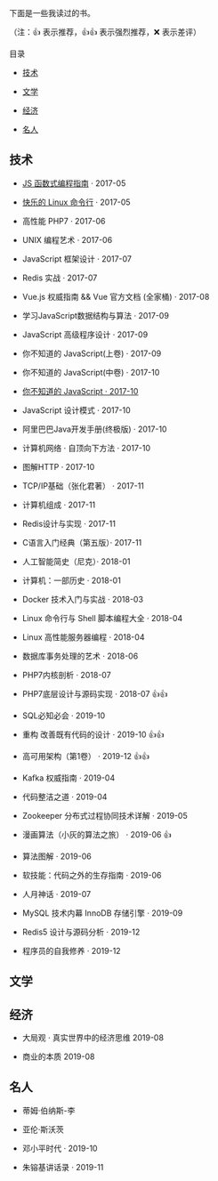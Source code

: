 下面是一些我读过的书。

（注：👍 表示推荐，👍👍 表示强烈推荐，❌ 表示差评）

目录

- [技术](#technology)

- [文学](#literature)

- [经济](#economic)

- [名人](#famous-person)



<h2 id="technology">技术</h2>

- [JS 函数式编程指南](https://github.com/llh911001/mostly-adequate-guide-chinese) · 2017-05

- [快乐的 Linux 命令行](http://billie66.github.io/TLCL/book/zh/index.html) · 2017-05

- 高性能 PHP7 · 2017-06

- UNIX 编程艺术 · 2017-06

- JavaScript 框架设计 · 2017-07

- Redis 实战 · 2017-07

- Vue.js 权威指南 && Vue 官方文档 (全家桶) · 2017-08

- 学习JavaScript数据结构与算法 · 2017-09

- JavaScript 高级程序设计 · 2017-09

- 你不知道的 JavaScript(上卷) · 2017-09

- 你不知道的 JavaScript(中卷) · 2017-10

- [你不知道的 JavaScript · 2017-10](https://github.com/getify/You-Dont-Know-JS/tree/master)

- JavaScript 设计模式 · 2017-10

- 阿里巴巴Java开发手册(终极版) · 2017-10

- 计算机网络 · 自顶向下方法 · 2017-10

- 图解HTTP · 2017-10

- TCP/IP基础（张化君著） · 2017-11

- 计算机组成 · 2017-11

- Redis设计与实现 · 2017-11

- C语言入门经典（第五版）· 2017-11

- 人工智能简史（尼克）· 2018-01

- 计算机：一部历史 · 2018-01

- Docker 技术入门与实战 · 2018-03

- Linux 命令行与 Shell 脚本编程大全 · 2018-04

- Linux 高性能服务器编程 · 2018-04

- 数据库事务处理的艺术 · 2018-06

- PHP7内核剖析 · 2018-07

- PHP7底层设计与源码实现 · 2018-07 👍👍 

- SQL必知必会 · 2019-10

- 重构 改善既有代码的设计 · 2019-10 👍👍 

- 高可用架构（第1卷） · 2019-12 👍👍 

- Kafka 权威指南 · 2019-04

- 代码整洁之道 · 2019-04

- Zookeeper 分布式过程协同技术详解 · 2019-05

- 漫画算法（小灰的算法之旅） · 2019-06 👍

- 算法图解 · 2019-06

- 软技能：代码之外的生存指南 · 2019-06

- 人月神话 · 2019-07

- MySQL 技术内幕 InnoDB 存储引擎 · 2019-09

- Redis5 设计与源码分析 · 2019-12

- 程序员的自我修养 · 2019-12


<h2 id="literature">文学</h2>



<h2 id="economic">经济</h2>

- 大局观 · 真实世界中的经济思维 2019-08

- 商业的本质 2019-08


<h2 id="famous-person">名人</h2>

- 蒂姆·伯纳斯-李

- 亚伦·斯沃茨

- 邓小平时代 · 2019-10

- 朱镕基讲话录 · 2019-11